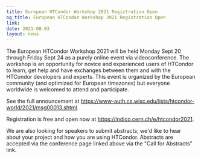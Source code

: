 ```yaml
---
title: European HTCondor Workshop 2021 Registration Open
og_title: European HTCondor Workshop 2021 Registration Open
link: 
date: 2021-08-03
layout: news
---
```


The European HTCondor Workshop 2021 will be held Monday Sept 20 through
Friday Sept 24 as a purely online event via videoconference. The workshop is
an opportunity for novice and experienced users of HTCondor to learn, get help
and have exchanges between them and with the HTCondor developers and experts.
This event is organized by the European community (and optimized for European
timezones) but everyone worldwide is welcomed to attend and participate.

See the full announcement at <a href="https://www-auth.cs.wisc.edu/lists/htcondor-world/2021/msg00013.shtml">https://www-auth.cs.wisc.edu/lists/htcondor-world/2021/msg00013.shtml</a>.

Registration is free and open now at
<a href="https://indico.cern.ch/event/1059494/">https://indico.cern.ch/e/htcondor2021</a>.

We are also looking for speakers to submit abstracts; we'd like to hear about
your project and how you are using HTCondor. Abstracts are accepted via the
conference page linked above via the "Call for Abstracts" link.